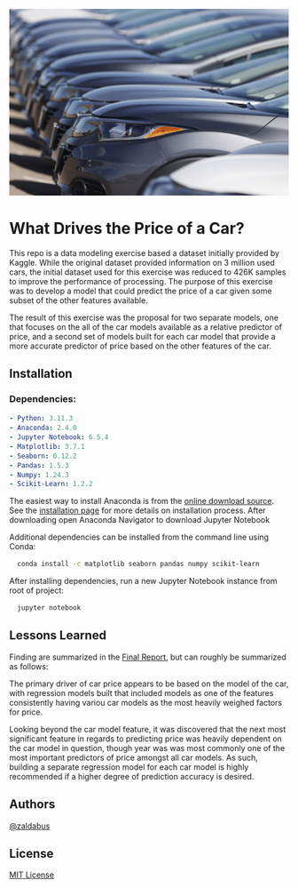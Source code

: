 
![Drives Car Price](./images/readme_hero.jpeg)


# What Drives the Price of a Car?

This repo is a data modeling exercise based a dataset initially provided by Kaggle. While the original dataset provided information on 3 million used cars, the initial dataset used for this exercise was reduced to 426K samples to improve the performance of processing. The purpose of this exercise was to develop a model that could predict the price of a car given some subset of the other features available.

The result of this exercise was the proposal for two separate models, one that focuses on the all of the car models available as a relative predictor of price, and a second set of models built for each car model that provide a more accurate predictor of price based on the other features of the car.

## Installation

### Dependencies:
```yml
- Python: 3.11.3
- Anaconda: 2.4.0
- Jupyter Notebook: 6.5.4
- Matplotlib: 3.7.1
- Seaborn: 0.12.2
- Pandas: 1.5.3
- Numpy: 1.24.3
- Scikit-Learn: 1.2.2
```

The easiest way to install Anaconda is from the [online download source](https://www.anaconda.com/download). See the [installation page](https://docs.anaconda.com/free/anaconda/install/index.html) for more details on installation process. After downloading open Anaconda Navigator to download Jupyter Notebook

Additional dependencies can be installed from the command line using Conda:

```bash
  conda install -c matplotlib seaborn pandas numpy scikit-learn
```

After installing dependencies, run a new Jupyter Notebook instance from root of project:

```bash
  jupyter notebook
```

## Lessons Learned

Finding are summarized in the  [Final Report](./prompt_II.ipynb#Final-Report), but can roughly be summarized as follows:

The primary driver of car price appears to be based on the model of the car, with regression models built that included models as one of the features consistently having variou car models as the most heavily weighed factors for price.

Looking beyond the car model feature, it was discovered that the next most significant feature in regards to predicting price was heavily dependent on the car model in question, though year was was most commonly one of the most important predictors of price amongst all car models. As such, building a separate regression model for each car model is highly recommended if a higher degree of prediction accuracy is desired.


## Authors

[@zaldabus](https://github.com/zaldabus)


## License

[MIT License](https://choosealicense.com/licenses/mit/)